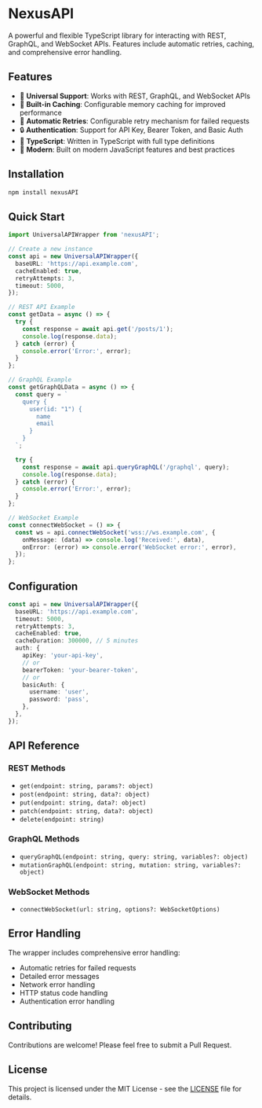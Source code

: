# NexusAPI

A powerful and flexible TypeScript library for interacting with REST, GraphQL, and WebSocket APIs. Features include automatic retries, caching, and comprehensive error handling.

## Features

- 🔄 **Universal Support**: Works with REST, GraphQL, and WebSocket APIs
- 💾 **Built-in Caching**: Configurable memory caching for improved performance
- 🔁 **Automatic Retries**: Configurable retry mechanism for failed requests
- 🔒 **Authentication**: Support for API Key, Bearer Token, and Basic Auth
- 📝 **TypeScript**: Written in TypeScript with full type definitions
- 🚀 **Modern**: Built on modern JavaScript features and best practices

## Installation

```bash
npm install nexusAPI 
```

## Quick Start

```typescript
import UniversalAPIWrapper from 'nexusAPI';

// Create a new instance
const api = new UniversalAPIWrapper({
  baseURL: 'https://api.example.com',
  cacheEnabled: true,
  retryAttempts: 3,
  timeout: 5000,
});

// REST API Example
const getData = async () => {
  try {
    const response = await api.get('/posts/1');
    console.log(response.data);
  } catch (error) {
    console.error('Error:', error);
  }
};

// GraphQL Example
const getGraphQLData = async () => {
  const query = `
    query {
      user(id: "1") {
        name
        email
      }
    }
  `;

  try {
    const response = await api.queryGraphQL('/graphql', query);
    console.log(response.data);
  } catch (error) {
    console.error('Error:', error);
  }
};

// WebSocket Example
const connectWebSocket = () => {
  const ws = api.connectWebSocket('wss://ws.example.com', {
    onMessage: (data) => console.log('Received:', data),
    onError: (error) => console.error('WebSocket error:', error),
  });
};
```

## Configuration

```typescript
const api = new UniversalAPIWrapper({
  baseURL: 'https://api.example.com',
  timeout: 5000,
  retryAttempts: 3,
  cacheEnabled: true,
  cacheDuration: 300000, // 5 minutes
  auth: {
    apiKey: 'your-api-key',
    // or
    bearerToken: 'your-bearer-token',
    // or
    basicAuth: {
      username: 'user',
      password: 'pass',
    },
  },
});
```

## API Reference

### REST Methods

- `get(endpoint: string, params?: object)`
- `post(endpoint: string, data?: object)`
- `put(endpoint: string, data?: object)`
- `patch(endpoint: string, data?: object)`
- `delete(endpoint: string)`

### GraphQL Methods

- `queryGraphQL(endpoint: string, query: string, variables?: object)`
- `mutationGraphQL(endpoint: string, mutation: string, variables?: object)`

### WebSocket Methods

- `connectWebSocket(url: string, options?: WebSocketOptions)`

## Error Handling

The wrapper includes comprehensive error handling:

- Automatic retries for failed requests
- Detailed error messages
- Network error handling
- HTTP status code handling
- Authentication error handling

## Contributing

Contributions are welcome! Please feel free to submit a Pull Request.

## License

This project is licensed under the MIT License - see the [LICENSE](LICENSE) file for details.
